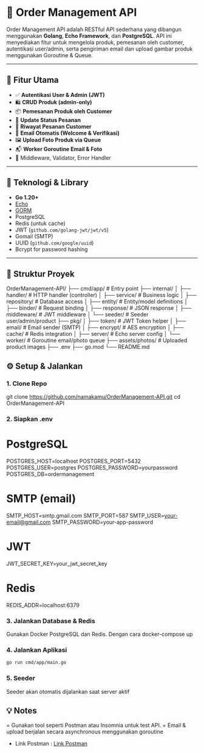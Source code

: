 # 🛒 Order Management API

Order Management API adalah RESTful API sederhana yang dibangun menggunakan **Golang**, **Echo Framework**, dan **PostgreSQL**. API ini menyediakan fitur untuk mengelola produk, pemesanan oleh customer, autentikasi user/admin, serta pengiriman email dan upload gambar produk menggunakan Goroutine & Queue.

---

## 🚀 Fitur Utama

- ✅ **Autentikasi User & Admin (JWT)**
- 🛍️ **CRUD Produk (admin-only)**
- 📦 **Pemesanan Produk oleh Customer**
- 🔄 **Update Status Pesanan**
- 📜 **Riwayat Pesanan Customer**
- 📧 **Email Otomatis (Welcome & Verifikasi)**
- 🖼️ **Upload Foto Produk via Queue**
- 📬 **Worker Goroutine Email & Foto**
- 🧪 Middleware, Validator, Error Handler

---

## 🧱 Teknologi & Library

- **Go 1.20+**
- [Echo](https://echo.labstack.com/)
- [GORM](https://gorm.io/)
- PostgreSQL
- Redis (untuk cache)
- JWT (`github.com/golang-jwt/jwt/v5`)
- Gomail (SMTP)
- UUID (`github.com/google/uuid`)
- Bcrypt for password hashing

---

## 📁 Struktur Proyek
OrderManagement-API/
├── cmd/app/ # Entry point
├── internal/
│ ├── handler/ # HTTP handler (controller)
│ ├── service/ # Business logic
│ ├── repository/ # Database access
│ ├── entity/ # Entity/model definitions
│ ├── binder/ # Request binding
│ ├── response/ # JSON response
│ ├── middleware/ # JWT middleware
│ └── seeder/ # Seeder user/admin/product
├── pkg/
│ ├── token/ # JWT Token helper
│ ├── email/ # Email sender (SMTP)
│ ├── encrypt/ # AES encryption
│ ├── cache/ # Redis integration
│ ├── server/ # Echo server config
│ └── worker/ # Goroutine email/photo queue
├── assets/photos/ # Uploaded product images
├── .env
├── go.mod
└── README.md

## ⚙️ Setup & Jalankan

### 1. Clone Repo
git clone https://github.com/namakamu/OrderManagement-API.git
cd OrderManagement-API
### 2. Siapkan .env
# PostgreSQL
POSTGRES_HOST=localhost
POSTGRES_PORT=5432
POSTGRES_USER=postgres
POSTGRES_PASSWORD=yourpassword
POSTGRES_DB=ordermanagement

# SMTP (email)
SMTP_HOST=smtp.gmail.com
SMTP_PORT=587
SMTP_USER=your-email@gmail.com
SMTP_PASSWORD=your-app-password

# JWT
JWT_SECRET_KEY=your_jwt_secret_key

# Redis
REDIS_ADDR=localhost:6379
### 3. Jalankan Database & Redis
Gunakan Docker PostgreSQL dan Redis. Dengan cara docker-compose up
### 4. Jalankan Aplikasi
```bash
go run cmd/app/main.go 
```
### 5. Seeder
Seeder akan otomatis dijalankan saat server aktif

## 💡 Notes

= Gunakan tool seperti Postman atau Insomnia untuk test API.
= Email & upload berjalan secara asynchronous menggunakan goroutine
- Link Postman : [Link Postman](https://www.postman.com/lunar-resonance-148572/workspace/kevin-work/collection/33423852-49715f15-5735-4460-9cc0-ada1fa7bb18b?action=share&source=copy-link&creator=33423852)




